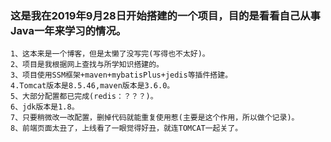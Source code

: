 ### 这是我在2019年9月28日开始搭建的一个项目，目的是看看自己从事Java一年来学习的情况。
~~~~
1、这本来是一个博客，但是太懒了没写完(写得也不太好)。
2、项目是我根据网上查找与所学知识搭建的。
3、项目使用SSM框架+maven+mybatisPlus+jedis等插件搭建。
4.Tomcat版本是8.5.46,maven版本是3.6.0。
5、大部分配置都已完成(redis：？？？)。
6、jdk版本是1.8。
7、只要稍微改一改配置，删掉代码就能重复使用惹(主要是这个作用，所以做个记录)。
8、前端页面太丑了，上线看了一眼觉得好丑，就连TOMCAT一起关了。
~~~~
